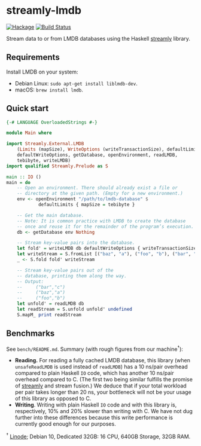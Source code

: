 # streamly-lmdb

[![Hackage](https://img.shields.io/hackage/v/streamly-lmdb.svg?style=flat)](https://hackage.haskell.org/package/streamly-lmdb)
[![Build Status](https://travis-ci.org/shlok/streamly-lmdb.svg?branch=master)](https://travis-ci.org/shlok/streamly-lmdb)

Stream data to or from LMDB databases using the Haskell [streamly](https://hackage.haskell.org/package/streamly) library.

## Requirements

Install LMDB on your system:

* Debian Linux: `sudo apt-get install liblmdb-dev`.
* macOS: `brew install lmdb`.

## Quick start

```haskell
{-# LANGUAGE OverloadedStrings #-}

module Main where

import Streamly.External.LMDB
    (Limits (mapSize), WriteOptions (writeTransactionSize), defaultLimits,
    defaultWriteOptions, getDatabase, openEnvironment, readLMDB,
    tebibyte, writeLMDB)
import qualified Streamly.Prelude as S

main :: IO ()
main = do
    -- Open an environment. There should already exist a file or
    -- directory at the given path. (Empty for a new environment.)
    env <- openEnvironment "/path/to/lmdb-database" $
            defaultLimits { mapSize = tebibyte }

    -- Get the main database.
    -- Note: It is common practice with LMDB to create the database
    -- once and reuse it for the remainder of the program’s execution.
    db <- getDatabase env Nothing

    -- Stream key-value pairs into the database.
    let fold' = writeLMDB db defaultWriteOptions { writeTransactionSize = 1 }
    let writeStream = S.fromList [("baz", "a"), ("foo", "b"), ("bar", "c")]
    _ <- S.fold fold' writeStream

    -- Stream key-value pairs out of the
    -- database, printing them along the way.
    -- Output:
    --     ("bar","c")
    --     ("baz","a")
    --     ("foo","b")
    let unfold' = readLMDB db
    let readStream = S.unfold unfold' undefined
    S.mapM_ print readStream
```

## Benchmarks

See `bench/README.md`. Summary (with rough figures from our machine<sup>†</sup>):

* **Reading.** For reading a fully cached LMDB database, this library (when `unsafeReadLMDB` is used instead of `readLMDB`) has a 10 ns/pair overhead compared to plain Haskell `IO` code, which has another 10 ns/pair overhead compared to C. (The first two being similar fulfills the promise of [streamly](https://hackage.haskell.org/package/streamly) and stream fusion.) We deduce that if your total workload per pair takes longer than 20 ns, your bottleneck will not be your usage of this library as opposed to C.
* **Writing**. Writing with plain Haskell `IO` code and with this library is, respectively, 10% and 20% slower than writing with C. We have not dug further into these differences because this write performance is currently good enough for our purposes.

<sup>†</sup> [Linode](https://linode.com); Debian 10, Dedicated 32GB: 16 CPU, 640GB Storage, 32GB RAM.
